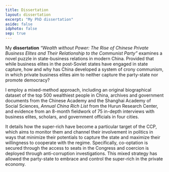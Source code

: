 ```yaml
---
title: Dissertation
layout: dissertation
excerpt: "My PhD dissertation"
aside: false
idphoto: false
sep: true
---
```

My **dissertation** *“Wealth without Power: The Rise of Chinese Private Business Elites and Their Relationship to the Communist Party”* examines a novel puzzle in state-business relations in modern China. Provided that while business elites in the post-Soviet states have engaged in state capture, how and why has China developed a system of crony communism, in which private business elites aim to neither capture the party-state nor promote democracy? <br/>

I employ a mixed-method approach, including an original biographical dataset of the top 500 wealthiest people in China, archives and government documents from the Chinese Academy and the Shanghai Academy of Social Sciences, *Annual China Rich List* from the Hurun Research Center, and evidence from an 8-month fieldwork of 75 in-depth interviews with business elites, scholars, and government officials in four cities.

It details how the super-rich have become a particular target of the CCP, which aims to monitor them and channel their involvement in politics in ways that minimize their potentials to capture the state and maximize their willingness to cooperate with the regime. Specifically, co-optation is secured through the access to seats in the Congress and coercion is deployed through anti-corruption investigations. This mixed strategy has allowed the party-state to embrace and control the super-rich in the private economy.
